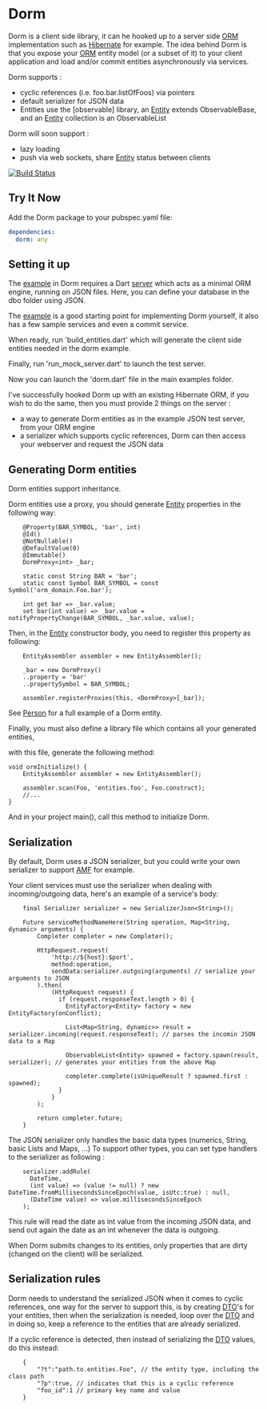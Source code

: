 Dorm
===========

Dorm is a client side library, it can he hooked up to a server side [ORM] implementation such as [Hibernate] for example.
The idea behind Dorm is that you expose your [ORM] entity model (or a subset of it) to your client application
and load and/or commit entities asynchronously via services.

Dorm supports :
- cyclic references (i.e. foo.bar.listOfFoos) via pointers
- default serializer for JSON data
- Entities use the [observable] library, an [Entity] extends ObservableBase, and an [Entity] collection is an ObservableList

Dorm will soon support :
- lazy loading
- push via web sockets, share [Entity] status between clients

[![Build Status](https://drone.io/github.com/frankpepermans/dorm/status.png)](https://drone.io/github.com/frankpepermans/dorm/latest)

Try It Now
-----------
Add the Dorm package to your pubspec.yaml file:

```yaml
dependencies:
  dorm: any
```

Setting it up
----------
The [example] in Dorm requires a Dart [server] which acts as a minimal ORM engine, running on JSON files.
Here, you can define your database in the dbo folder using JSON.

The [example] is a good starting point for implementing Dorm yourself,
it also has a few sample services and even a commit service.

When ready, run 'build_entities.dart' which will generate the client side entities needed in the dorm example.

Finally, run 'run_mock_server.dart' to launch the test server.

Now you can launch the 'dorm.dart' file in the main examples folder.

I've successfully hooked Dorm up with an existing Hibernate ORM,
if you wish to do the same, then you must provide 2 things on the server :

- a way to generate Dorm entities as in the example JSON test server, from your ORM engine
- a serializer which supports cyclic references, Dorm can then access your webserver and request the JSON data

Generating Dorm entities
----------
Dorm entities support inheritance.

Dorm entities use a proxy,
you should generate [Entity] properties in the following way:

```
	@Property(BAR_SYMBOL, 'bar', int)
	@Id()
	@NotNullable()
	@DefaultValue(0)
	@Immutable()
	DormProxy<int> _bar;

	static const String BAR = 'bar';
	static const Symbol BAR_SYMBOL = const Symbol('orm_domain.Foo.bar');

	int get bar => _bar.value;
	set bar(int value) => _bar.value = notifyPropertyChange(BAR_SYMBOL, _bar.value, value);
```

Then, in the [Entity] constructor body, you need to register this property as following:

```
	EntityAssembler assembler = new EntityAssembler();
	
	_bar = new DormProxy()
	..property = 'bar'
	..propertySymbol = BAR_SYMBOL;

	assembler.registerProxies(this, <DormProxy>[_bar]);
```

See [Person] for a full example of a Dorm entity.

Finally, you must also define a library file which contains all your generated entities,

with this file, generate the following method:

```
void ormInitialize() {
	EntityAssembler assembler = new EntityAssembler();

	assembler.scan(Foo, 'entities.foo', Foo.construct);
	//...
}
```

And in your project main(), call this method to initialize Dorm.

Serialization
----------
By default, Dorm uses a JSON serializer, but you could write your own serializer to support [AMF] for example.

Your client services must use the serializer when dealing with incoming/outgoing data,
here's an example of a service's body:

```
	final Serializer serializer = new SerializerJson<String>();
	
	Future serviceMethodNameHere(String operation, Map<String, dynamic> arguments) {
		Completer completer = new Completer();
		
		HttpRequest.request(
			'http://${host}:$port', 
			method:operation, 
			sendData:serializer.outgoing(arguments) // serialize your arguments to JSON
		).then(
			(HttpRequest request) {
			  if (request.responseText.length > 0) {
				EntityFactory<Entity> factory = new EntityFactory(onConflict);
				
				List<Map<String, dynamic>> result = serializer.incoming(request.responseText); // parses the incomin JSON data to a Map
				
				ObservableList<Entity> spawned = factory.spawn(result, serializer); // generates your entities from the above Map
				
				completer.complete(isUniqueResult ? spawned.first : spawned);
			  }
			}
		);
		
		return completer.future;
	}
```

The JSON serializer only handles the basic data types (numerics, String, basic Lists and Maps, ...)
To support other types, you can set type handlers to the serializer as following :

```
	serializer.addRule(
      DateTime,
      (int value) => (value != null) ? new DateTime.fromMillisecondsSinceEpoch(value, isUtc:true) : null,
      (DateTime value) => value.millisecondsSinceEpoch
	);
```

This rule will read the date as int value from the incoming JSON data,
and send out again the date as an int whenever the data is outgoing.

When Dorm submits changes to its entities, only properties that are dirty (changed on the client) will be serialized.

Serialization rules
----------
Dorm needs to understand the serialized JSON when it comes to cyclic references,
one way for the server to support this, is by creating [DTO]'s for your entities,
then when the serialization is needed, loop over the [DTO](s) and in doing so,
keep a reference to the entities that are already serialized.

If a cyclic reference is detected, then instead of serializing the [DTO] values, do this instead:
```
	{
		"?t":"path.to.entities.Foo", // the entity type, including the class path
		"?p":true, // indicates that this is a cyclic reference
		"foo_id":1 // primary key name and value
	}
```

[ORM]: https://en.wikipedia.org/wiki/Object-relational_mapping
[Hibernate]: http://en.wikipedia.org/wiki/Hibernate_(Java)
[server]: https://github.com/frankpepermans/dorm_mockserver
[observe]: https://github.com/dart-lang/web-ui/blob/master/lib/observe/observable.dart
[Entity]: https://github.com/frankpepermans/dorm/blob/master/lib/src/domain/entity.dart
[Person]: https://github.com/frankpepermans/dorm/blob/master/example/orm_domain/person.dart
[AMF]: http://en.wikipedia.org/wiki/Action_Message_Format
[DTO]: http://en.wikipedia.org/wiki/Data_transfer_object
[example]: https://github.com/frankpepermans/dorm/tree/master/example
